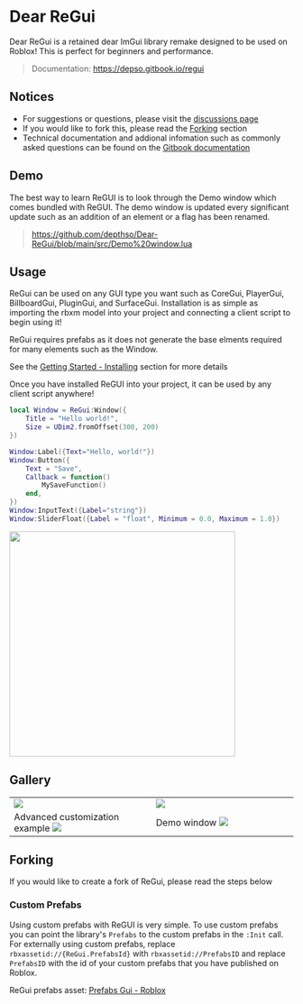 # Dear ReGui
Dear ReGui is a retained dear ImGui library remake designed to be used on Roblox!
This is perfect for beginners and performance.

<!-- > Demo place: https://www.roblox.com/games/136436665525145/ReGui-Demo \ -->
> Documentation: https://depso.gitbook.io/regui

## Notices
- For suggestions or questions, please visit the [discussions page](https://github.com/depthso/Dear-ReGui/discussions)
- If you would like to fork this, please read the [Forking](#forking) section
- Technical documentation and addional infomation such as commonly asked questions can be found on the [Gitbook documentation](https://depso.gitbook.io/regui)

## Demo
The best way to learn ReGUI is to look through the Demo window which comes bundled with ReGUI.
The demo window is updated every significant update such as an addition of an element or a flag has been renamed.

> https://github.com/depthso/Dear-ReGui/blob/main/src/Demo%20window.lua

## Usage
ReGui can be used on any GUI type you want such as CoreGui, PlayerGui, BillboardGui, PluginGui, and SurfaceGui.
Installation is as simple as importing the rbxm model into your project and connecting a client script to begin using it!

ReGui requires prefabs as it does not generate the base elments required for many elements such as the Window.

See the [Getting Started - Installing](https://depso.gitbook.io/regui/getting-started/installing) section for more details

Once you have installed ReGUI into your project, it can be used by any client script anywhere!
```lua
local Window = ReGui:Window({
	Title = "Hello world!",
	Size = UDim2.fromOffset(300, 200)
})

Window:Label({Text="Hello, world!"})
Window:Button({
	Text = "Save",
	Callback = function()
		MySaveFunction()
	end,
})
Window:InputText({Label="string"})
Window:SliderFloat({Label = "float", Minimum = 0.0, Maximum = 1.0})
```

<img src="https://github.com/user-attachments/assets/9181571f-39c3-42bc-8677-3a433c92e6e3" width="400px">

## Gallery
<table>
	<tr>
		<td width="50%">
			<img src="https://github.com/user-attachments/assets/a2f7c6bd-17fa-460a-b6d4-c033720cce3a">
		</td>
  		<td width="50%">
			<img src="https://github.com/user-attachments/assets/08cff202-d6b9-4b26-b54d-454a93566202">
		</td>
	</tr>
	<tr>
		<td>
			Advanced customization example
			<img src="https://github.com/user-attachments/assets/c2e9be5d-819b-4620-9a0f-b99f42e21886">
		</td>
		<td>
			Demo window  
			<img src="https://github.com/user-attachments/assets/f1324da5-81c2-41f1-bc51-73b381592c97">
		</td>
	</tr>
</table>

## Forking
If you would like to create a fork of ReGui, please read the steps below

<!-- ### Custom module
If you are going to edit the module and publish it, please create a copy of the [Prefabs](https://create.roblox.com/store/asset/71968920594655) 
as the module will quickly become outdated and cause issues with the Prefabs. Currently you only need to download a copy of the `main.lua` file -->

### Custom Prefabs
Using custom prefabs with ReGUI is very simple. 
To use custom prefabs you can point the library's `Prefabs` to the custom prefabs in the `:Init` call. For externally using custom prefabs, replace `rbxassetid://{ReGui.PrefabsId}` with `rbxassetid://PrefabsID` and replace `PrefabsID` with the id of your custom prefabs that you have published on Roblox.

ReGui prefabs asset: [Prefabs Gui - Roblox](https://create.roblox.com/store/asset/71968920594655)